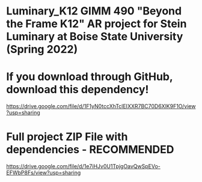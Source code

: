  # Luminary_K12 GIMM 490 "Beyond the Frame K12" AR project for Stein Luminary at Boise State University (Spring 2022)
 
 # If you download through GitHub, download this dependency!
 https://drive.google.com/file/d/1F1yN0tccXhTclEIXXR7BC70D6XlK9F1O/view?usp=sharing
 
 # Full project ZIP File with dependencies - RECOMMENDED 
 https://drive.google.com/file/d/1e7iHJv0U1TpjgOavQwSpEVo-EFWbP8Fs/view?usp=sharing
